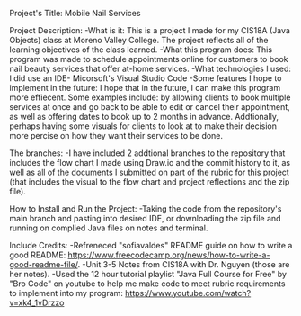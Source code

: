 Project's Title: Mobile Nail Services 

Project Description:
-What is it: This is a project I made for my CIS18A (Java Objects) class at Moreno Valley College. The project reflects all of the learning objectives of the class learned. 
-What this program does: This program was made to schedule appointments online for customers to book nail beauty services that offer at-home services. 
-What technologies I used: I did use an IDE- Micorsoft's Visual Studio Code 
-Some features I hope to implement in the future: I hope that in the future, I can make this program more effiecent.
Some examples include: by allowing clients to book multiple services at once and go back to be able to edit or cancel their appointment,
as well as offering dates to book up to 2 months in advance. Addtionally,
perhaps having some visuals for clients to look at to make their decision more percise on how they want their services to be done. 

The branches:
-I have included 2 addtional branches to the repository that includes the flow chart I made using Draw.io and the commit history to it,
as well as all of the documents I submitted on part of the rubric for this project
(that includes the visual to the flow chart and project reflections and the zip file). 

How to Install and Run the Project: 
-Taking the code from the repository's main branch and pasting into desired IDE, or downloading the zip file and running on complied Java files on notes and terminal. 

Include Credits: 
-Refreneced "sofiavaldes" README guide on how to write a good README: https://www.freecodecamp.org/news/how-to-write-a-good-readme-file/.
-Unit 3-5 Notes from CIS18A with Dr. Nguyen (those are her notes).
-Used the 12 hour tutorial playlist "Java Full Course for Free" by "Bro Code" on youtube to help me make code to meet rubric requirements to implement into my program: 
https://www.youtube.com/watch?v=xk4_1vDrzzo 
